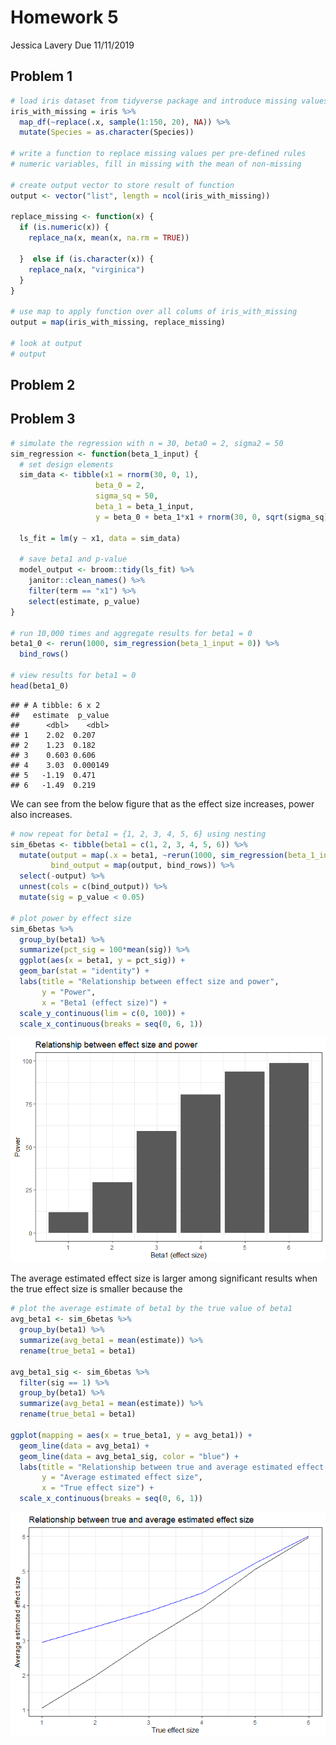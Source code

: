 Homework 5
================
Jessica Lavery
Due 11/11/2019

## Problem 1

``` r
# load iris dataset from tidyverse package and introduce missing values
iris_with_missing = iris %>% 
  map_df(~replace(.x, sample(1:150, 20), NA)) %>%
  mutate(Species = as.character(Species))

# write a function to replace missing values per pre-defined rules
# numeric variables, fill in missing with the mean of non-missing

# create output vector to store result of function
output <- vector("list", length = ncol(iris_with_missing))

replace_missing <- function(x) {
  if (is.numeric(x)) {
    replace_na(x, mean(x, na.rm = TRUE))
    
  }  else if (is.character(x)) {
    replace_na(x, "virginica")
  }
}

# use map to apply function over all colums of iris_with_missing
output = map(iris_with_missing, replace_missing)

# look at output
# output
```

## Problem 2

## Problem 3

``` r
# simulate the regression with n = 30, beta0 = 2, sigma2 = 50
sim_regression <- function(beta_1_input) {
  # set design elements
  sim_data <- tibble(x1 = rnorm(30, 0, 1),
                   beta_0 = 2,
                   sigma_sq = 50,
                   beta_1 = beta_1_input,
                   y = beta_0 + beta_1*x1 + rnorm(30, 0, sqrt(sigma_sq)))
  
  ls_fit = lm(y ~ x1, data = sim_data)
  
  # save beta1 and p-value
  model_output <- broom::tidy(ls_fit) %>% 
    janitor::clean_names() %>% 
    filter(term == "x1") %>%
    select(estimate, p_value)
}

# run 10,000 times and aggregate results for beta1 = 0
beta1_0 <- rerun(1000, sim_regression(beta_1_input = 0)) %>% 
  bind_rows()

# view results for beta1 = 0
head(beta1_0)
```

    ## # A tibble: 6 x 2
    ##   estimate  p_value
    ##      <dbl>    <dbl>
    ## 1    2.02  0.207   
    ## 2    1.23  0.182   
    ## 3    0.603 0.606   
    ## 4    3.03  0.000149
    ## 5   -1.19  0.471   
    ## 6   -1.49  0.219

We can see from the below figure that as the effect size increases,
power also increases.

``` r
# now repeat for beta1 = {1, 2, 3, 4, 5, 6} using nesting
sim_6betas <- tibble(beta1 = c(1, 2, 3, 4, 5, 6)) %>% 
  mutate(output = map(.x = beta1, ~rerun(1000, sim_regression(beta_1_input = .x))),
         bind_output = map(output, bind_rows)) %>% 
  select(-output) %>%
  unnest(cols = c(bind_output)) %>% 
  mutate(sig = p_value < 0.05)

# plot power by effect size
sim_6betas %>% 
  group_by(beta1) %>% 
  summarize(pct_sig = 100*mean(sig)) %>% 
  ggplot(aes(x = beta1, y = pct_sig)) +
  geom_bar(stat = "identity") +
  labs(title = "Relationship between effect size and power",
       y = "Power",
       x = "Beta1 (effect size)") +
  scale_y_continuous(lim = c(0, 100)) +
  scale_x_continuous(breaks = seq(0, 6, 1))
```

![](p8105_hw5_jl4443_files/figure-gfm/unnamed-chunk-4-1.png)<!-- -->

The average estimated effect size is larger among significant results
when the true effect size is smaller because the

``` r
# plot the average estimate of beta1 by the true value of beta1
avg_beta1 <- sim_6betas %>% 
  group_by(beta1) %>% 
  summarize(avg_beta1 = mean(estimate)) %>% 
  rename(true_beta1 = beta1) 

avg_beta1_sig <- sim_6betas %>% 
  filter(sig == 1) %>% 
  group_by(beta1) %>% 
  summarize(avg_beta1 = mean(estimate)) %>% 
  rename(true_beta1 = beta1) 

ggplot(mapping = aes(x = true_beta1, y = avg_beta1)) + 
  geom_line(data = avg_beta1) +
  geom_line(data = avg_beta1_sig, color = "blue") +
  labs(title = "Relationship between true and average estimated effect size",
       y = "Average estimated effect size",
       x = "True effect size") +
  scale_x_continuous(breaks = seq(0, 6, 1))
```

![](p8105_hw5_jl4443_files/figure-gfm/unnamed-chunk-5-1.png)<!-- -->
